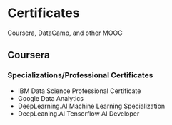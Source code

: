 # Certificates
Coursera, DataCamp, and other MOOC

## Coursera
### Specializations/Professional Certificates
- IBM Data Science Professional Certificate
- Google Data Analytics
- DeepLearning.AI Machine Learning Specialization
- DeepLeaning.AI Tensorflow AI Developer
